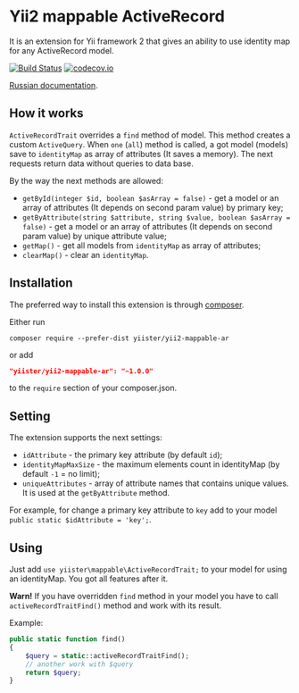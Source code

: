 Yii2 mappable ActiveRecord
==========================

It is an extension for Yii framework 2 that gives an ability to use identity map for any ActiveRecord model.

[![Build Status](https://travis-ci.org/yiister/yii2-mappable-ar.svg?branch=master)](https://travis-ci.org/yiister/yii2-mappable-ar)
[![codecov.io](https://codecov.io/github/yiister/yii2-mappable-ar/coverage.svg?branch=master)](https://codecov.io/github/yiister/yii2-mappable-ar?branch=master)


[Russian documentation](docs/ru).

How it works
------------

`ActiveRecordTrait` overrides a `find` method of model. This method creates a custom `ActiveQuery`. When `one` (`all`) method is called, a got model (models) save to `identityMap` as array of attributes (It saves a memory). The next requests return data without queries to data base.

By the way the next methods are allowed:

- `getById(integer $id, boolean $asArray = false)` - get a model or an array of attributes (It depends on second param value) by primary key;
- `getByAttribute(string $attribute, string $value, boolean $asArray = false)` - get a model or an array of attributes (It depends on second param value) by unique attribute value; 
- `getMap()` - get all models from `identityMap` as array of attributes;
- `clearMap()` - clear an `identityMap`.

Installation
------------

The preferred way to install this extension is through [composer](http://getcomposer.org/download/).

Either run

```
composer require --prefer-dist yiister/yii2-mappable-ar
```

or add

```json
"yiister/yii2-mappable-ar": "~1.0.0"
```

to the `require` section of your composer.json.

Setting
-------

The extension supports the next settings:

- `idAttribute` - the primary key attribute (by default `id`);
- `identityMapMaxSize` - the maximum elements count in identityMap (by default `-1` = no limit);
- `uniqueAttributes` - array of attribute names that contains unique values. It is used at the `getByAttribute` method.

For example, for change a primary key attribute to `key` add to your model `public static $idAttribute = 'key';`.

Using
-----

Just add `use yiister\mappable\ActiveRecordTrait;` to your model for using an identityMap. You got all features after it.

**Warn!** If you have overridden `find` method in your model you have to call `activeRecordTraitFind()` method and work with its result.

Example:

```php
public static function find()
{
    $query = static::activeRecordTraitFind();
    // another work with $query
    return $query;
}
```
